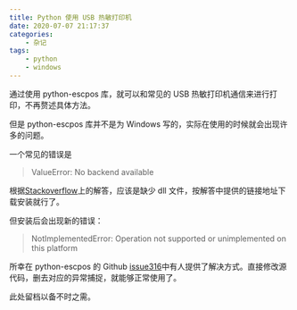 ```yaml
---
title: Python 使用 USB 热敏打印机
date: 2020-07-07 21:17:37
categories:
    - 杂记
tags:
    - python
    - windows
---
```


通过使用 python-escpos 库，就可以和常见的 USB 热敏打印机通信来进行打印，不再赘述具体方法。

但是 python-escpos 库并不是为 Windows 写的，实际在使用的时候就会出现许多的问题。

一个常见的错误是

> ValueError: No backend available

根据[Stackoverflow](https://stackoverflow.com/questions/13773132/pyusb-on-windows-no-backend-available)上的解答，应该是缺少 dll 文件，按解答中提供的链接地址下载安装就行了。

但安装后会出现新的错误：

> NotImplementedError: Operation not supported or unimplemented on this platform

所幸在 python-escpos 的 Github [issue316](https://github.com/python-escpos/python-escpos/issues/316)中有人提供了解决方式。直接修改源代码，删去对应的异常捕捉，就能够正常使用了。

此处留档以备不时之需。
